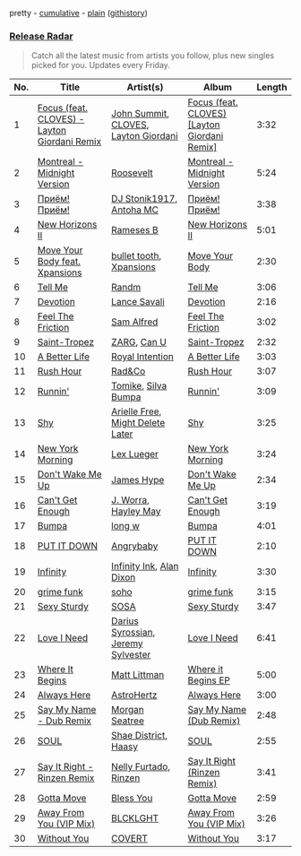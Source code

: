 pretty - [cumulative](/playlists/cumulative/Release%20Radar.md) - [plain](/playlists/plain/37i9dQZEVXbsudmxBFKW7G) ([githistory](https://github.githistory.xyz/vitokorn/spotify-playlist-archive/blob/master/playlists/plain/37i9dQZEVXbsudmxBFKW7G))
### [Release Radar](https://open.spotify.com/playlist/37i9dQZEVXbsudmxBFKW7G)

> Catch all the latest music from artists you follow, plus new singles picked for you. Updates every Friday.

| No. | Title | Artist(s) | Album | Length |
|---|---|---|---|---|
| 1 | [Focus (feat. CLOVES) - Layton Giordani Remix](https://open.spotify.com/track/0JAsZNHBg7CFm7mbUr2pSt) | [John Summit](https://open.spotify.com/artist/7kNqXtgeIwFtelmRjWv205), [CLOVES](https://open.spotify.com/artist/355SqtHY4qKt2wIXrWku0c), [Layton Giordani](https://open.spotify.com/artist/7mC3RkNNTV6p2j9w4F8Ip4) | [Focus (feat. CLOVES) [Layton Giordani Remix]](https://open.spotify.com/album/2tFV0VTYlaoVbqJquzfx9V) | 3:32 |
| 2 | [Montreal - Midnight Version](https://open.spotify.com/track/12XbOxBPuxnOC7XT3wkjY4) | [Roosevelt](https://open.spotify.com/artist/4AQrqVz6BYwy29iMxcGtx7) | [Montreal - Midnight Version](https://open.spotify.com/album/6LTaQIqqWQLQGo5OcZhHLM) | 5:24 |
| 3 | [Приём! Приём!](https://open.spotify.com/track/6HqJAaBrDJylQwyQy6vJxl) | [DJ Stonik1917](https://open.spotify.com/artist/35WpDgMRyQYKWaZc3H9uXG), [Antoha MC](https://open.spotify.com/artist/6OqmKFaRcw0f23m5PQ9CrL) | [Приём! Приём!](https://open.spotify.com/album/0D5RtA3H5DRgyEP8PBlEYI) | 3:38 |
| 4 | [New Horizons II](https://open.spotify.com/track/5Pq6N68dEEJLTCYmzIzU5Y) | [Rameses B](https://open.spotify.com/artist/06EfEcjc0vdvI6VNL0soIO) | [New Horizons II](https://open.spotify.com/album/0suiSdJFLZXZzPZEAqZPWk) | 5:01 |
| 5 | [Move Your Body feat. Xpansions](https://open.spotify.com/track/44FX4F5Ju4gl07fgw4ceMA) | [bullet tooth](https://open.spotify.com/artist/4KWIkeAdOJfvUgXSq0bEWC), [Xpansions](https://open.spotify.com/artist/2oSihaE9ObkcZVx2LAxySj) | [Move Your Body](https://open.spotify.com/album/02PQj31nY2avYFnKtW0LqX) | 2:30 |
| 6 | [Tell Me](https://open.spotify.com/track/7efoPulK0YIUNVPlHtp9rx) | [Randm](https://open.spotify.com/artist/2zpgFk6YybybyMAcaIaUtY) | [Tell Me](https://open.spotify.com/album/6OfHooAzbVhLunKL9cxTiP) | 3:06 |
| 7 | [Devotion](https://open.spotify.com/track/3BM5hoJ168Kh4hYEhiNxwK) | [Lance Savali](https://open.spotify.com/artist/3BJfXq3PuHFiHrD6PcfpCd) | [Devotion](https://open.spotify.com/album/47IOO7TrIL82e6P2d809N9) | 2:16 |
| 8 | [Feel The Friction](https://open.spotify.com/track/3drghRAvtI2VrNDZsHsmlZ) | [Sam Alfred](https://open.spotify.com/artist/4PVzoVUDxey3mxGdkf4HgR) | [Feel The Friction](https://open.spotify.com/album/14AhXf3h67J8auGzUzBWLi) | 3:02 |
| 9 | [Saint-Tropez](https://open.spotify.com/track/55HKUSEb1W0LbCa4Qs2La0) | [ZARG](https://open.spotify.com/artist/40PThXuHI1P1mrSb6MPD3z), [Can U](https://open.spotify.com/artist/4aRHCFZI60wGDpaUqb468d) | [Saint-Tropez](https://open.spotify.com/album/6DbYiytdyY4tRBB2R7aW5s) | 2:32 |
| 10 | [A Better Life](https://open.spotify.com/track/7AAdZZuBUSUisFtR3iP4G7) | [Royal Intention](https://open.spotify.com/artist/72yWzDmSEaSArHnLcRY6SS) | [A Better Life](https://open.spotify.com/album/32pg8HoVjwARh8faurcOMZ) | 3:03 |
| 11 | [Rush Hour](https://open.spotify.com/track/3LJ44E50qFX3W5u51gUeyb) | [Rad&Co](https://open.spotify.com/artist/5SWWNKNGRfpxkgaZENBf6u) | [Rush Hour](https://open.spotify.com/album/5A6MVCrf4ac0etgosYH3D0) | 3:07 |
| 12 | [Runnin'](https://open.spotify.com/track/1PcJZFKTbgVjIozoJufyJy) | [Tomike](https://open.spotify.com/artist/1kETB3sIaKJ2uuC9xb6eCI), [Silva Bumpa](https://open.spotify.com/artist/2dPLkqesvPXpIlP65JoLrf) | [Runnin'](https://open.spotify.com/album/3sXeRvShh6kRd8E61X5icn) | 3:09 |
| 13 | [Shy](https://open.spotify.com/track/2ZMlMWibWHnxB4qf5zlt3L) | [Arielle Free](https://open.spotify.com/artist/3hHvAP73aCKQMbcn2SQZ9d), [Might Delete Later](https://open.spotify.com/artist/71j4PhDtWqw0LIG5MXBLxT) | [Shy](https://open.spotify.com/album/56lt0wA0GO8UguFRdXVBA4) | 3:25 |
| 14 | [New York Morning](https://open.spotify.com/track/3Yl07S3WS08OMX2Pg467VY) | [Lex Lueger](https://open.spotify.com/artist/3P6dNB8flJmccFjarWSfoS) | [New York Morning](https://open.spotify.com/album/2XanqdUII6oxHl3QlOu438) | 3:24 |
| 15 | [Don't Wake Me Up](https://open.spotify.com/track/3sU1L9okYWbN61oHZNQTfh) | [James Hype](https://open.spotify.com/artist/43BxCL6t4c73BQnIJtry5v) | [Don't Wake Me Up](https://open.spotify.com/album/3j5uOXYCe6ebHU86UcAMAg) | 2:34 |
| 16 | [Can't Get Enough](https://open.spotify.com/track/4OhBEzAyBJn7D0n1bIXQX7) | [J. Worra](https://open.spotify.com/artist/4q0N3EI67tVnAeeaXbNQIj), [Hayley May](https://open.spotify.com/artist/1WcwbtAnG5HWNbPPK84ued) | [Can't Get Enough](https://open.spotify.com/album/3OBsgXDSLQGIa8HZVP4Zk9) | 3:19 |
| 17 | [Bumpa](https://open.spotify.com/track/7953VzmN5x65GI66Nv9GLa) | [long w](https://open.spotify.com/artist/3sIcqVQFRyBJY2uCZ1Vk5s) | [Bumpa](https://open.spotify.com/album/7BBD2eQyaOdZIpQnZJ0gtZ) | 4:01 |
| 18 | [PUT IT DOWN](https://open.spotify.com/track/2kqKsdnfgTraa9v4adnadN) | [Angrybaby](https://open.spotify.com/artist/5TAU3fcCF32FqKMrdbXfRr) | [PUT IT DOWN](https://open.spotify.com/album/3JRrnfWD4LmLXUDbeNLsyu) | 2:10 |
| 19 | [Infinity](https://open.spotify.com/track/5o78my9FVboiJZ6shgQN8h) | [Infinity Ink](https://open.spotify.com/artist/4aulLg9UvpHY9dIRqr30Qh), [Alan Dixon](https://open.spotify.com/artist/0yEnnivHzCPxaTfNbWjV7x) | [Infinity](https://open.spotify.com/album/0gmT93vqCCwuy52LFegtuv) | 3:30 |
| 20 | [grime funk](https://open.spotify.com/track/1z8AJxYHhuwWamCSpCa9e3) | [soho](https://open.spotify.com/artist/6T8SHMQR2yB5YUupIu8TmB) | [grime funk](https://open.spotify.com/album/4J5ximx07QVBuSqzxSAqKL) | 3:15 |
| 21 | [Sexy Sturdy](https://open.spotify.com/track/1MBERq4ODYQmYKMwH3naVq) | [SOSA](https://open.spotify.com/artist/3JlN0MeWVJq0vjvsvWCRZ5) | [Sexy Sturdy](https://open.spotify.com/album/4CYByhH0qo2tYln4bKa4Vv) | 3:47 |
| 22 | [Love I Need](https://open.spotify.com/track/6BomNE32DLXqFhXWNO62gQ) | [Darius Syrossian](https://open.spotify.com/artist/6PDUdAoMV9dMy0wOt09Rsf), [Jeremy Sylvester](https://open.spotify.com/artist/7BRot2uprkudBUXhqv9R9l) | [Love I Need](https://open.spotify.com/album/38TpzEe9DaIBZMhLfxaCB5) | 6:41 |
| 23 | [Where It Begins](https://open.spotify.com/track/0Xoi8Ct1Ap312HrI7mcU9O) | [Matt Littman](https://open.spotify.com/artist/3RddP6CmAXOMe8aVUtsCmJ) | [Where it Begins EP](https://open.spotify.com/album/2l2lUC2pks6JMyrfbYOUoh) | 5:00 |
| 24 | [Always Here](https://open.spotify.com/track/3ak9WK3lFi7g4cAAfEuzog) | [AstroHertz](https://open.spotify.com/artist/5vaObyIjKlwnyb9PVTtn6c) | [Always Here](https://open.spotify.com/album/1xMnTeChxPgVl6mpnpvWnl) | 3:00 |
| 25 | [Say My Name - Dub Remix](https://open.spotify.com/track/2M3FZEyvrGDgsiXipszMbR) | [Morgan Seatree](https://open.spotify.com/artist/0GInfEJXl2kGPhSsVqEqXh) | [Say My Name (Dub Remix)](https://open.spotify.com/album/72xwsM6stC5FgcTM3ZSc63) | 2:48 |
| 26 | [SOUL](https://open.spotify.com/track/5OF5BXeoXG4IJKVM6dxAbO) | [Shae District](https://open.spotify.com/artist/7h9Pbr7lcfxk8TyOXe8uCX), [Haasy](https://open.spotify.com/artist/3DhhM9P7FHNRCHW0kx62zK) | [SOUL](https://open.spotify.com/album/3cIeybt9H91bfYpPUAWeHf) | 2:55 |
| 27 | [Say It Right - Rinzen Remix](https://open.spotify.com/track/6EUfZGFToR6jPqyzAoH8WY) | [Nelly Furtado](https://open.spotify.com/artist/2jw70GZXlAI8QzWeY2bgRc), [Rinzen](https://open.spotify.com/artist/0kYFb6blNbeBAHaQqyURgI) | [Say It Right (Rinzen Remix)](https://open.spotify.com/album/25FbkkzMDapAUDr5CnqTfq) | 3:41 |
| 28 | [Gotta Move](https://open.spotify.com/track/6djPPhR9oPtMhzVXm2XblM) | [Bless You](https://open.spotify.com/artist/0YFOK5sYNqbCJEgD0xOti9) | [Gotta Move](https://open.spotify.com/album/64e5PZhIAQxakTdflVoIMN) | 2:59 |
| 29 | [Away From You (VIP Mix)](https://open.spotify.com/track/3eIci5GmxRtL2j70cjWLx5) | [BLCKLGHT](https://open.spotify.com/artist/4go2W5luQfPng5QNIZPAQl) | [Away From You (VIP Mix)](https://open.spotify.com/album/0MC8AhK4JxI13cZk5x7Fax) | 3:26 |
| 30 | [Without You](https://open.spotify.com/track/6UrmQZYqwlbW269haqSkMy) | [COVERT](https://open.spotify.com/artist/26PkGV2uoeHhxSpHjfJBTy) | [Without You](https://open.spotify.com/album/7bHQKWx4T2EW9sGmqeXMGz) | 3:17 |